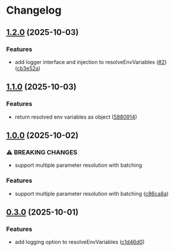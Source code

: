 # Changelog

## [1.2.0](https://github.com/Maged-Zaki/runtime-env-resolver/compare/v1.1.0...v1.2.0) (2025-10-03)


### Features

* add logger interface and injection to resolveEnvVariables ([#2](https://github.com/Maged-Zaki/runtime-env-resolver/issues/2)) ([cb3e52a](https://github.com/Maged-Zaki/runtime-env-resolver/commit/cb3e52a6c5fccd3091a461dfdada0db6736b7166))

## [1.1.0](https://github.com/Maged-Zaki/runtime-env-resolver/compare/v1.0.1...v1.1.0) (2025-10-03)


### Features

* return resolved env variables as object ([5880914](https://github.com/Maged-Zaki/runtime-env-resolver/commit/58809149d487ae6413761669bfd0d6ed8c032688))

## [1.0.0](https://github.com/Maged-Zaki/remote-env-resolver/compare/v0.3.0...v1.0.0) (2025-10-02)


### ⚠ BREAKING CHANGES

* support multiple parameter resolution with batching

### Features

* support multiple parameter resolution with batching ([c86ca8a](https://github.com/Maged-Zaki/remote-env-resolver/commit/c86ca8a56e73fb306b21b01e3e30c7d3d4f43587))

## [0.3.0](https://github.com/Maged-Zaki/remote-env-resolver/compare/v0.2.5...v0.3.0) (2025-10-01)


### Features

* add logging option to resolveEnvVariables ([c1d46d0](https://github.com/Maged-Zaki/remote-env-resolver/commit/c1d46d0357ad45f45848473bb4691e9fe8db582c))
